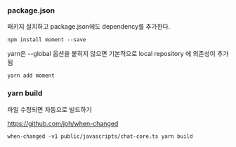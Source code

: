 ### package.json
패키지 설치하고 package.json에도 dependency를 추가한다.

```
npm install moment --save
```

yarn은 --global 옵션을 붙히지 않으면 기본적으로 local repository 에 의존성이 추가됨

```
yarn add moment
```

### yarn build
파일 수정되면 자동으로 빌드하기

https://github.com/joh/when-changed
```
when-changed -v1 public/javascripts/chat-core.ts yarn build
```

